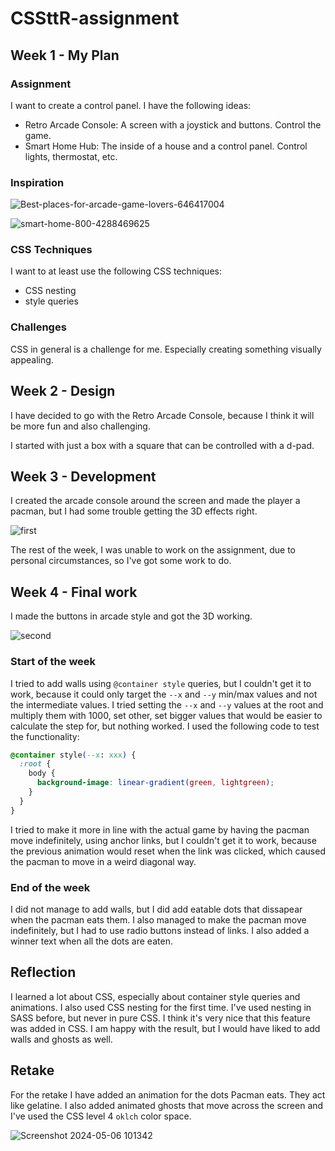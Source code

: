 # CSSttR-assignment

## Week 1 - My Plan

### Assignment

I want to create a control panel. I have the following ideas:

- Retro Arcade Console: A screen with a joystick and buttons. Control the game.
- Smart Home Hub: The inside of a house and a control panel. Control lights, thermostat, etc.

### Inspiration

![Best-places-for-arcade-game-lovers-646417004](https://github.com/mtdvlpr/CSSttR-assignment/assets/46671786/78ded364-466a-447f-ab9d-083d119c5b5c)

![smart-home-800-4288469625](https://github.com/mtdvlpr/CSSttR-assignment/assets/46671786/41f24de0-81ba-40d7-b852-47e8952f5192)

### CSS Techniques

I want to at least use the following CSS techniques:

- CSS nesting
- style queries

### Challenges

CSS in general is a challenge for me. Especially creating something visually appealing.

## Week 2 - Design

I have decided to go with the Retro Arcade Console, because I think it will be more fun and also challenging.

I started with just a box with a square that can be controlled with a d-pad.

## Week 3 - Development

I created the arcade console around the screen and made the player a pacman, but I had some trouble getting the 3D effects right.

![first](https://github.com/mtdvlpr/CSSttR-assignment/assets/46671786/8e564bb5-d49b-4eaa-b053-86b677e5648a)

The rest of the week, I was unable to work on the assignment, due to personal circumstances, so I've got some work to do.

## Week 4 - Final work

I made the buttons in arcade style and got the 3D working.

![second](https://github.com/mtdvlpr/CSSttR-assignment/assets/46671786/ea789e9b-c870-4064-930b-1abe7764c104)

### Start of the week

I tried to add walls using `@container style` queries, but I couldn't get it to work, because it could only target the `--x` and `--y` min/max values and not the intermediate values. I tried setting the `--x` and `--y` values at the root and multiply them with 1000, set other, set bigger values that would be easier to calculate the step for, but nothing worked.  I used the following code to test the functionality:

```css
@container style(--x: xxx) {
  :root {
    body {
      background-image: linear-gradient(green, lightgreen);
    }
  }
}
```

I tried to make it more in line with the actual game by having the pacman move indefinitely, using anchor links, but I couldn't get it to work, because the previous animation would reset when the link was clicked, which caused the pacman to move in a weird diagonal way.

### End of the week

I did not manage to add walls, but I did add eatable dots that dissapear when the pacman eats them. I also managed to make the pacman move indefinitely, but I had to use radio buttons instead of links. I also added a winner text when all the dots are eaten.

## Reflection

I learned a lot about CSS, especially about container style queries and animations. I also used CSS nesting for the first time. I've used nesting in SASS before, but never in pure CSS. I think it's very nice that this feature was added in CSS. I am happy with the result, but I would have liked to add walls and ghosts as well.

## Retake

For the retake I have added an animation for the dots Pacman eats. They act like gelatine. I also added animated ghosts that move across the screen and I've used the CSS level 4 `oklch` color space.

![Screenshot 2024-05-06 101342](https://github.com/mtdvlpr/CSSttR-assignment/assets/46671786/ec0cfdff-f435-43ee-9f9c-9a14d3de6870)
